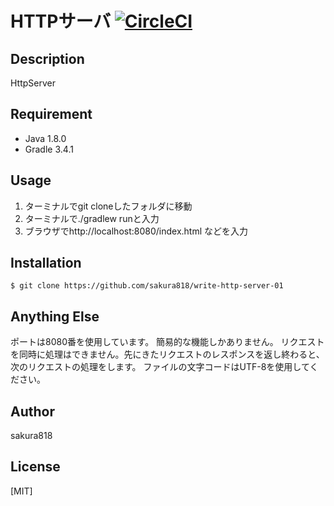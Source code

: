 # HTTPサーバ [![CircleCI](https://circleci.com/gh/sakura818/write-http-server-01.svg?style=svg)](https://circleci.com/gh/sakura818/write-http-server-01)

## Description

HttpServer

## Requirement

- Java 1.8.0
- Gradle 3.4.1

## Usage

1. ターミナルでgit cloneしたフォルダに移動
2. ターミナルで./gradlew runと入力
3. ブラウザでhttp://localhost:8080/index.html などを入力

## Installation

    $ git clone https://github.com/sakura818/write-http-server-01

## Anything Else

ポートは8080番を使用しています。
簡易的な機能しかありません。
リクエストを同時に処理はできません。先にきたリクエストのレスポンスを返し終わると、次のリクエストの処理をします。
ファイルの文字コードはUTF-8を使用してください。

## Author

sakura818

## License

[MIT]
